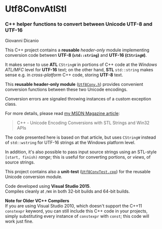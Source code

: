 # Utf8ConvAtlStl
### C++ helper functions to convert between Unicode UTF-8 and UTF-16

Giovanni Dicanio

This C++ project contains a **reusable** _header-only_ module implementing conversion code between **UTF-8 (`std::string`)** and **UTF-16 (`CStringW`)**.

It makes sense to use **ATL** `CStringW` in portions of C++ code at the _Windows ATL/MFC_ level for **UTF-16** text;
on the other hand, **STL** `std::string` makes sense e.g. in _cross-platform_ C++ code, storing **UTF-8** text.

This **reusable header-only module** ([`Utf8Conv.h`](https://github.com/GiovanniDicanio/Utf8ConvAtlStl/blob/master/Utf8ConvAtlStl/Utf8ConvAtlStl/Utf8Conv.h)) 
provides convenient conversion functions between these two Unicode encodings.
 
Conversion errors are signaled throwing instances of a custom exception class.
 
For more details, please read [my MSDN Magazine article](https://msdn.microsoft.com/magazine/mt763237):
 
>  C++ - Unicode Encoding Conversions with STL Strings and Win32 APIs

The code presented here is based on that article, but uses `CStringW` instead
of `std::wstring` for UTF-16 strings at the Windows platform level.

In addition, it's also possible to pass input source strings using an STL-style `[start, finish)` _range_; this is useful for converting portions, or _views_, of source strings.

This project contains also a **unit-test** ([`Utf8ConvTest.cpp`](https://github.com/GiovanniDicanio/Utf8ConvAtlStl/blob/master/Utf8ConvAtlStl/Utf8ConvAtlStl/Utf8ConvTest.cpp)) for the reusable Unicode conversion module.

Code developed using **Visual Studio 2015**.  
Compiles cleanly at `/W4` in both 32-bit builds and 64-bit builds.

**Note for Older VC++ Compilers**  
If you are using Visual Studio 2010, which doesn't support the C++11 `constexpr` keyword, you can still include this C++ code in your projects, simply substituting every instance of `constexpr` with `const`; this code will work just fine.
